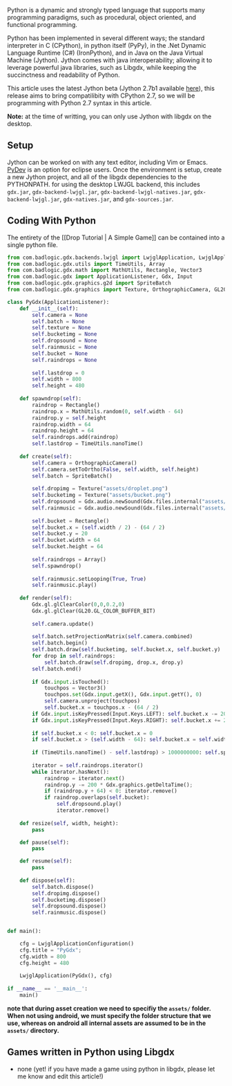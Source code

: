 Python is a dynamic and strongly typed language that supports many programming paradigms, such as procedural, object oriented, and functional programming.

Python has been implemented in several different ways; the standard interpreter in C (CPython), in python itself (PyPy), in the .Net Dynamic Language Runtime (C#) (IronPython), and in Java on the Java Virtual Machine (Jython). Jython comes with java interoperability; allowing it to leverage powerful java libraries, such as Libgdx, while keeping the succinctness and readability of Python.

This article uses the latest Jython beta (Jython 2.7b1 available [here](http://tinyurl.com/d4s8qvd)), this release aims to bring compatilibity with CPython 2.7, so we will be programming with Python 2.7 syntax in this article.

**Note:** at the time of writting, you can only use Jython with libgdx on the desktop.

## Setup ##

Jython can be worked on with any text editor, including Vim or Emacs. [PyDev](http://pydev.org/) is an option for eclipse users. Once the environment is setup, create a new Jython project, and all of the libgdx dependencies to the PYTHONPATH. for using the desktop LWJGL backend, this includes `gdx.jar`, `gdx-backend-lwjgl.jar`, `gdx-backend-lwjgl-natives.jar`, `gdx-backend-lwjgl.jar`, `gdx-natives.jar`, and `gdx-sources.jar`.

## Coding With Python ##

The entirety of the [[Drop Tutorial | A Simple Game]] can be contained into a single python file.


```python
from com.badlogic.gdx.backends.lwjgl import LwjglApplication, LwjglApplicationConfiguration
from com.badlogic.gdx.utils import TimeUtils, Array
from com.badlogic.gdx.math import MathUtils, Rectangle, Vector3
from com.badlogic.gdx import ApplicationListener, Gdx, Input
from com.badlogic.gdx.graphics.g2d import SpriteBatch
from com.badlogic.gdx.graphics import Texture, OrthographicCamera, GL20

class PyGdx(ApplicationListener):
    def __init__(self):
        self.camera = None
        self.batch = None
        self.texture = None
        self.bucketimg = None
        self.dropsound = None
        self.rainmusic = None
        self.bucket = None
        self.raindrops = None
        
        self.lastdrop = 0
        self.width = 800
        self.height = 480
    
    def spawndrop(self):
        raindrop = Rectangle()
        raindrop.x = MathUtils.random(0, self.width - 64)
        raindrop.y = self.height
        raindrop.width = 64
        raindrop.height = 64
        self.raindrops.add(raindrop)
        self.lastdrop = TimeUtils.nanoTime()
        
    def create(self):        
        self.camera = OrthographicCamera()
        self.camera.setToOrtho(False, self.width, self.height)
        self.batch = SpriteBatch()
        
        self.dropimg = Texture("assets/droplet.png")
        self.bucketimg = Texture("assets/bucket.png")
        self.dropsound = Gdx.audio.newSound(Gdx.files.internal("assets/drop.wav"))
        self.rainmusic = Gdx.audio.newSound(Gdx.files.internal("assets/rain.mp3"))
        
        self.bucket = Rectangle()
        self.bucket.x = (self.width / 2) - (64 / 2)
        self.bucket.y = 20
        self.bucket.width = 64
        self.bucket.height = 64
        
        self.raindrops = Array()
        self.spawndrop()
        
        self.rainmusic.setLooping(True, True)
        self.rainmusic.play()
    
    def render(self):
        Gdx.gl.glClearColor(0,0,0.2,0)
        Gdx.gl.glClear(GL20.GL_COLOR_BUFFER_BIT)
        
        self.camera.update()
        
        self.batch.setProjectionMatrix(self.camera.combined)
        self.batch.begin()
        self.batch.draw(self.bucketimg, self.bucket.x, self.bucket.y)
        for drop in self.raindrops:
            self.batch.draw(self.dropimg, drop.x, drop.y)
        self.batch.end()
        
        if Gdx.input.isTouched():
            touchpos = Vector3()
            touchpos.set(Gdx.input.getX(), Gdx.input.getY(), 0)
            self.camera.unproject(touchpos)
            self.bucket.x = touchpos.x - (64 / 2)
        if Gdx.input.isKeyPressed(Input.Keys.LEFT): self.bucket.x -= 200 * Gdx.graphics.getDeltaTime()
        if Gdx.input.isKeyPressed(Input.Keys.RIGHT): self.bucket.x += 200 * Gdx.graphics.getDeltaTime()
        
        if self.bucket.x < 0: self.bucket.x = 0
        if self.bucket.x > (self.width - 64): self.bucket.x = self.width - 64
        
        if (TimeUtils.nanoTime() - self.lastdrop) > 1000000000: self.spawndrop()
                        
        iterator = self.raindrops.iterator()
        while iterator.hasNext():
            raindrop = iterator.next()
            raindrop.y -= 200 * Gdx.graphics.getDeltaTime();
            if (raindrop.y + 64) < 0: iterator.remove()
            if raindrop.overlaps(self.bucket):
                self.dropsound.play()
                iterator.remove()
        
    def resize(self, width, height):
        pass

    def pause(self):
        pass

    def resume(self):
        pass
    
    def dispose(self):
        self.batch.dispose()
        self.dropimg.dispose()
        self.bucketimg.dispose()
        self.dropsound.dispose()
        self.rainmusic.dispose()


def main():

    cfg = LwjglApplicationConfiguration()
    cfg.title = "PyGdx";
    cfg.width = 800
    cfg.height = 480
    
    LwjglApplication(PyGdx(), cfg)
        
if __name__ == '__main__':
    main()
```

**note that during asset creation we need to specifiy the `assets/` folder. When not using android, we must specify the folder structure that we use, whereas on android all internal assets are assumed to be in the `assets/` directory.**

## Games written in Python using Libgdx ##

* none (yet! if you have made a game using python in libgdx, please let me know and edit this article!)
